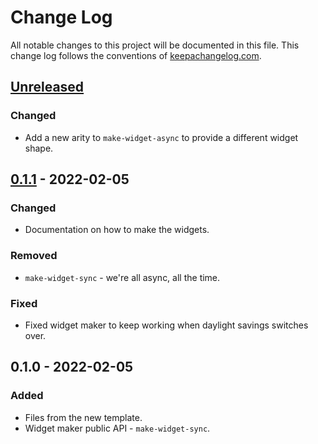 # Change Log
All notable changes to this project will be documented in this file. This change log follows the conventions of [keepachangelog.com](http://keepachangelog.com/).

## [Unreleased]
### Changed
- Add a new arity to `make-widget-async` to provide a different widget shape.

## [0.1.1] - 2022-02-05
### Changed
- Documentation on how to make the widgets.

### Removed
- `make-widget-sync` - we're all async, all the time.

### Fixed
- Fixed widget maker to keep working when daylight savings switches over.

## 0.1.0 - 2022-02-05
### Added
- Files from the new template.
- Widget maker public API - `make-widget-sync`.

[Unreleased]: https://github.com/your-name/meu-projeto-em-clojure/compare/0.1.1...HEAD
[0.1.1]: https://github.com/your-name/meu-projeto-em-clojure/compare/0.1.0...0.1.1
